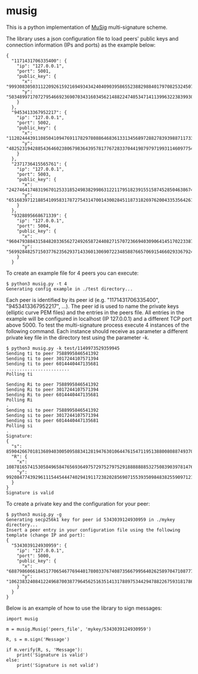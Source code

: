 # musig
This is a python implementation of [MuSig](https://eprint.iacr.org/2018/068.pdf) multi-signature scheme. 

The library uses a json configuration file to load peers' public keys and connection information (IPs and ports) as the example below:
```
{
  "1171431706335400": {
    "ip": "127.0.0.1",
    "port": 5001,
    "public_key": {
      "x": "99930830503112209261592169493434240409039586552388298840179708253245074360017",
      "y": "5034899717072795466923690703431603456214882247405347141139963223839930965625"
    }
  },
  "9453413367952217": {
    "ip": "127.0.0.1",
    "port": 5002,
    "public_key": {
      "x": "112024443911085041094769117829780886468361331345689728827839398871173357240798",
      "y": "48252319428854364602380679836439578177672833704419879797199311460977547031175"
    }
  },
  "2371736415565761": {
    "ip": "127.0.0.1",
    "port": 5003,
    "public_key": {
      "x": "24274641748319670125331852498382998631221179518239155158745285046386749561609",
      "y": "65168397121885410958317872754314700143002845118731826976200433535642617228488"
    }
  },
  "9328895668671339": {
    "ip": "127.0.0.1",
    "port": 5004,
    "public_key": {
      "x": "96047938843158482033656272492658724408271570723669403090641451702233876221265",
      "y": "56992848257150377623562937143360130690722348588766570691546602933679246614074"
    }
  }

```

To create an example file for 4 peers you can execute:
```
$ python3 musig.py -t 4
Generating config example in ./test directory...
```

Each peer is identified by its peer id (e.g. "1171431706335400", "9453413367952217", ...). The peer id is used to name the private keys (elliptic curve PEM files) and the entries in the peers file. All entries in the example will be configured in localhost (IP 127.0.0.1) and a different TCP port above 5000. To test the multi-signature process execute 4 instances of the following command. Each instance should receive as parameter a different private key file in the directory test using the parameter -k.
```
$ python3 musig.py -k test/1149973529359945
Sending ti to peer 7588995846541392
Sending ti to peer 3017244107571394
Sending ti to peer 6014440447135681
........................
Polling ti

Sending Ri to peer 7588995846541392
Sending Ri to peer 3017244107571394
Sending Ri to peer 6014440447135681
Polling Ri
.
Sending si to peer 7588995846541392
Sending si to peer 3017244107571394
Sending si to peer 6014440447135681
Polling si
.
Signature:
{
  "s": 85904266701813689403005095883412819476301064476154711951388008088749370209023,
  "R": {
    "x": 10878165741530584965847656936497572975279752918888888532750839039781476757814,
    "y": 99208477439296111544544474029419117238202856907155393509848382559097121519266
  }
}
Signature is valid

```

To create a private key and the configuration for your peer:
```
$ python3 musig.py -g
Generating secp256k1 key for peer id 5343039124930959 in ./mykey directory...
Insert a peer entry in your configuration file using the following template (change IP and port):
{
  "5343039124930959": {
    "ip": "127.0.0.1",
    "port": 5000,
    "public_key": {
      "x": "68879860661845177065467769440178003376740873566799564026258970471087772554000",
      "y": "106238324084122496870038779645625163514131788975344294788226759318178633110175"
    }
  }
}
```

Below is an example of how to use the library to sign messages:
```
import musig

m = musig.Musig('peers_file', 'mykey/5343039124930959')

R, s = m.sign('Message')

if m.verify(R, s, 'Message'):
    print('Signature is valid')
else:
    print('Signature is not valid')
```
